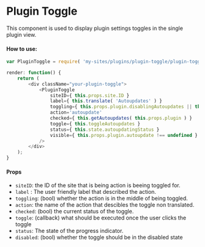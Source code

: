Plugin Toggle
=============

This component is used to display plugin settings toggles in the single plugin view.

#### How to use:

```js
var PluginToggle = require( 'my-sites/plugins/plugin-toggle/plugin-toggle' );

render: function() {
    return (
        <div className="your-plugin-toggle">
            <PluginToggle
                siteID={ this.props.site.ID }
                label={ this.translate( 'Autoupdates' ) }
                toggling={ this.props.plugin.disablingAutoupdates || this.props.plugin.enablingAutoupdates }
                action='autoupdate'
                checked={ this.getAutoupdates( this.props.plugin ) }
                toggle={ this.toggleAutoupdates }
                status={ this.state.autoupdatingStatus }
                visible={ this.props.plugin.autoupdate !== undefined }
            />
        </div>
    );
}
```

#### Props

* `siteID`: the ID of the site that is being action is beeing toggled for.
* `label` : The user friendly label that described the action.
* `toggling`: (bool) whether the action is in the middle of being toggled.
* `action`: the name of the action that descibles the toggle non translated.
* `checked`: (bool) the current status of the toggle.
* `toggle`: (callback) what should be executed once the user clicks the toggle
* `status`: The state of the progress indicator.
* `disabled`: (bool) whether the toggle should be in the disabled state
